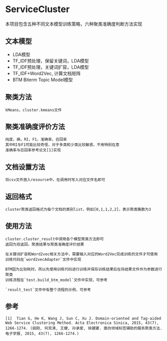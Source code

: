 # ServiceCluster
本项目包含五种不同文本模型训练策略，六种聚类准确度判断方法实现

## 文本模型
  * LDA模型
  * TF_IDF预处理，保留关键词，LDA模型  
  * TF_IDF预处理，关键词扩容，LDA模型
  * TF_IDF+Word2Vec, 计算文档矩阵
  * BTM Biterm Topic Model模型

## 聚类方法
    kMeans，cluster.kmeans文件
	
## 聚类准确度评价方法
    纯度，熵，RI，F1，准确率，召回率
    其中RI与F1可能比较奇怪，对于多类和少类比较敏感，不用特别在意
    准确率与召回率参考论文[1]实现

## 文档设置方法
    将csv文件放入resource中，在调用时写入对应文件名即可
	
##  返回格式
    cluster聚类返回格式为每个文档的类别list，例如[0,1,1,2,2]，表示聚类簇数为3
	
##  使用方法
    cluster.cluster_result中调用各个模型聚类方法即可
    返回为双返回，聚类结果与聚类准确度评价结果
	
    在关键词扩容和Word2vec相关方法中，需要输入对应的Word2Vec完成训练的文件才可使用
    训练代码在`word2vecAdapter`文件中实现
	
    BTM因为比较耗时，所以先使用训练代码进行训练并保存训练结果后在将结果文件作为参数进行聚类
    训练流程在`test.build_btm_model`文件中实现，可参考

    `result_test`文件中有整个流程的示例，可参考

##  参考
    [1]  Tian G, He K, Wang J, Sun C, Xu J. Domain-oriented and Tag-aided Web Service Clustering Method. Acta Electronica Sinica, 2015, 43(7), 1266-1274. (田刚, 何克清, 王健, 孙承爱, 徐建建. 面向领域标签辅助的服务聚类方法. 电子学报, 2015, 43(7), 1266-1274.)
